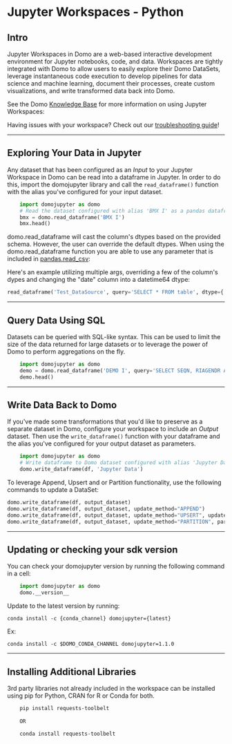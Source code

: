 # Jupyter Workspaces - Python


## Intro

Jupyter Workspaces in Domo are a web-based interactive development environment for Jupyter notebooks, code, and data. Workspaces are tightly integrated with Domo to allow users to easily explore their Domo DataSets, leverage instantaneous code execution to develop pipelines for data science and machine learning, document their processes, create custom visualizations, and write transformed data back into Domo.

See the Domo [Knowledge Base](https://domo-support.domo.com/s/article/36004740075?language=en_US)
for more information on using Jupyter Workspaces: 

Having issues with your workspace? Check out our [troubleshooting guide](https://domo-support.domo.com/s/article/7440921035671?language=en_US)!

---

## Exploring Your Data in Jupyter

Any dataset that has been configured as an *Input* to your Jupyter Workspace in Domo can be read into a dataframe in Jupyter. In order to do this, import the domojupyter library and call the `read_dataframe()` function with the alias you've configured for your input dataset.

```python
    import domojupyter as domo
    # Read the dataset configured with alias 'BMX I' as a pandas dataframe
    bmx = domo.read_dataframe('BMX I')
    bmx.head()
```

domo.read_dataframe will cast the column's dtypes based on the provided schema. However, the user can override the default dtypes. 
When using the domo.read_dataframe function you are able to use any parameter that is included in [pandas.read_csv](https://pandas.pydata.org/docs/reference/api/pandas.read_csv.html):

Here's an example utilizing multiple args, overriding a few of the column's dypes and changing the "date" column into a datetime64 dtype:  
```python
read_dataframe('Test_DataSource', query='SELECT * FROM table', dtype={'P': 'int64', 'D': 'object', 'price': 'float64'}, parse_dates=['date'], na_filter=False)
```


---

## Query Data Using SQL

Datasets can be queried with SQL-like syntax. This can be used to limit the size of the data returned for large datasets or to leverage the power of Domo to perform aggregations on the fly.

```python
    import domojupyter as domo
    demo = domo.read_dataframe('DEMO I', query='SELECT SEQN, RIAGENDR AS Gender, RIDAGEYR AS Age FROM table WHERE RIDAGEYR > 20')
    demo.head()
```
---

## Write Data Back to Domo

If you've made some transformations that you'd like to preserve as a separate dataset in Domo, configure your workspace to include an *Output* dataset. Then use the `write_dataframe()` function with your dataframe and the alias you've configured for your output dataset as parameters.


```python
    import domojupyter as domo
    # Write dataframe to Domo dataset configured with alias 'Jupyter Data'
    domo.write_dataframe(df, 'Jupyter Data')
```

To leverage Append, Upsert and or Partition functionality, use the following commands to update a DataSet:

```python
domo.write_dataframe(df, output_dataset)
domo.write_dataframe(df, output_dataset, update_method="APPEND")
domo.write_dataframe(df, output_dataset, update_method="UPSERT", update_key=column_name)
domo.write_dataframe(df, output_dataset, update_method="PARTITION", partition_name=’Example Name’)
```

---

## Updating or checking your sdk version
You can check your domojupyter version by running the following command in a cell:
```python
    import domojupyter as domo
    domo.__version__
```

Update to the latest version by running:
```commandline
conda install -c {conda_channel} domojupyter={latest}
```

Ex:
```commandline
conda install -c $DOMO_CONDA_CHANNEL domojupyter=1.1.0
```

---

## Installing Additional Libraries

3rd party libraries not already included in the workspace can be installed using pip for Python, CRAN for R or Conda for both.

```bash
    pip install requests-toolbelt
    
    OR

    conda install requests-toolbelt
```